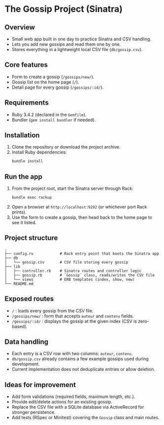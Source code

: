 # The Gossip Project (Sinatra)

## Overview
- Small web app built in one day to practice Sinatra and CSV handling.
- Lets you add new gossips and read them one by one.
- Stores everything in a lightweight local CSV file (`db/gossip.csv`).

## Core features
- Form to create a gossip (`/gossips/new/`).
- Gossip list on the home page (`/`).
- Detail page for every gossip (`/gossips/:id/`).

## Requirements
- Ruby 3.4.2 (declared in the `Gemfile`).
- Bundler (`gem install bundler` if needed).

## Installation
1. Clone the repository or download the project archive.
2. Install Ruby dependencies:
   ```bash
   bundle install
   ```

## Run the app
1. From the project root, start the Sinatra server through Rack:
   ```bash
   bundle exec rackup
   ```
2. Open a browser at `http://localhost:9292` (or whichever port Rack prints).
3. Use the form to create a gossip, then head back to the home page to see it listed.

## Project structure
```
.
├── config.ru            # Rack entry point that boots the Sinatra app
├── db
│   └── gossip.csv       # CSV file storing every gossip
├── lib
│   ├── controller.rb    # Sinatra routes and controller logic
│   ├── gossip.rb        # `Gossip` class, reads/writes the CSV file
│   └── views            # ERB templates (index, show, new)
└── README.md
```

## Exposed routes
- `/` : loads every gossip from the CSV file.
- `/gossips/new/` : form that accepts `auteur` and `contenu` fields.
- `/gossips/:id/` : displays the gossip at the given index (CSV is zero-based).

## Data handling
- Each entry is a CSV row with two columns: `auteur`, `contenu`.
- `db/gossip.csv` already contains a few example gossips used during development.
- Current implementation does not deduplicate entries or allow deletion.

## Ideas for improvement
- Add form validations (required fields, maximum length, etc.).
- Provide edit/delete actions for an existing gossip.
- Replace the CSV file with a SQLite database via ActiveRecord for stronger persistence.
- Add tests (RSpec or Minitest) covering the `Gossip` class and main routes.
